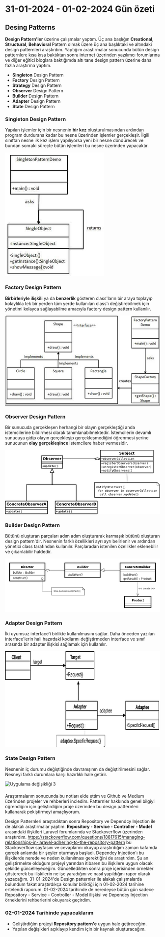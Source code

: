 # 31-01-2024 - 01-02-2024 Gün özeti

## Desing Patterns

**Design Pattern'ler** üzerine çalışmalar yaptım. Üç ana başlığın **Creational**, **Structural**, **Behavioral** Pattern olmak üzere üç ana başlıktaki ve altındaki design patternleri araştırdım.
Yaptığım araştırmalar sonucunda bütün design patternlere kısa kısa baktıktan sonra internet üzerinden yazılımcı forumlarına ve diğer eğitici bloglara baktığımda altı tane design pattern üzerine daha fazla araştırma yaptım.

- **Singleton** Design Pattern
- **Factory** Design Pattern
- **Strategy** Design Pattern
- **Observer** Design Pattern
- **Builder** Design Pattern
- **Adapter** Design Pattern
- **State** Design Pattern

### Singleton Design Pattern

Yapılan işlemler için bir nesnenin **bir kez** oluşturulmasından ardından program durdurana kadar bu nesne üzerinden işlemler gerçekleşir. İlgili sınıftan nesne ilk kez işlem yapılıyorsa yeni bir nesne döndürecek ve bundan sonraki süreçte bütün işlemleri bu nesne üzerinden yapacaktır.

![Singleton](Singleton.png)

### Factory Design Pattern

**Birbirleriyle ilişkili** ya da **benzerlik** gösteren class'ların bir araya toplayıp kolaylıkla tek bir yerden tüm yerde kullanılan class'ı değiştirebilmek için yönetimi kolayca sağlayabilme amacıyla factory design pattern kullanılır.

![Factory](Factory.png)

### Observer Design Pattern

Bir sunucuda gerçekleşen herhangi bir olayın gerçekleştiği anda istemcilerine bildirmesi olarak tanımlanabilmektedir. İstemcilerin devamlı sunucuya gidip olayın gerçekleşip gerçekleşmediğini öğrenmesi yerine sunucunun **olay gerçekleşince** istemcilere haber vermesidir.

![Observer](Observer.png)

### Builder Design Pattern

Bütünü oluşturan parçaları adım adım oluşturarak karmaşık bütünü oluşturan design pattern'dir.
Nesnenin farklı özellikleri ayrı ayrı belirlenir ve ardından yönetici class tarafından kullanılır.
Parçlaradan istenilen özellikler eklenebilir ve çıkarılabilir haldedir.

![Builder](Builder.png)

### Adapter Design Pattern

İki uyumsuz interface'i birlikte kullanılmasını sağlar. Daha önceden yazılan interface'lerin hali hazırdaki kodlarını değiştirmeden interface ve sınıf arasında bir adapter ilişkisi sağlamak için kullanılır.

![Adapter](Adapter.png)

### State Design Pattern

Nesnenin iç durumu değiştiğinde davranışının da değiştirilmesini sağlar. Nesneyi farklı durumlara karşı hazırlıklı hale getirir.

![Uygulama değişikliği 3](3.png)

###

Araştırmalarım sonucunda bu notları elde ettim ve Github ve Medium üzerinden projeler ve rehberleri incledim. Patternler hakkında genel bilgiyi öğrendiğim için geliştirdiğim proje üzerinden bu design patternleri kullanarak pekiştirmeyi amaçlıyorum.

Design Patternleri araştırdıktan sonra Repository ve Dependcy Injection ile de alakalı araştırmalar yaptım. **Repository - Service - Controller - Model** arasındaki ilişkileri Laravel forumlarında ve Stackoverflow üzerinden araştırdım. https://stackoverflow.com/questions/18817615/managing-relationships-in-laravel-adhering-to-the-repository-pattern bu Stackoverflow sayfasını ve cevaplarını okuyup araştırdığım zaman kafamda gerçek anlamda bir şeyler oturmaya başladı.
Dependcy Injection'ı bu ilişkilerde nerede ve neden kullanılması gerektiğini de araştırdım. Şu an geliştirmekte olduğum projeyi yarından itibaren bu ilişkilere uygun olacak şekilde güncelleyeceğim. Güncelledikten sonra proje içerisinden örnekler göstererek bu ilişkilerin ne işe yaradığını ve nasıl yapıldığını rapor olarak yazacağım. 31-01-2024'de Design patternler ile alakalı çalışmalarda bulundum fakat araştırdıkça konular biriktiği için 01-02-2024 tarihine ertelendi raporum. 01-02-2024 tarihinde de neredeyse bütün gün sadece Repository - Service - Controller - Model ilişkisi ve Dependcy Injection örneklerini rehberlerini okuyarak geçirdim.

### 02-01-2024 Tarihinde yapacaklarım

- Geliştirdiğim projeyi **Repository pattern'e** uygun hale getireceğim.
- Yapılan değişikleri açıklayıp kendim için bir kaynak oluşturacağım.
